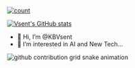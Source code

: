 [![count](https://count.getloli.com/@vsent?name=vsent&theme=random&padding=7&offset=0&align=top&scale=1&pixelated=1&darkmode=auto)](https://count.getloli.com/@vsent?name=vsent&theme=random&padding=7&offset=0&align=top&scale=1&pixelated=1&darkmode=auto) 

[![Vsent's GitHub stats](https://github-readme-stats-vsent.vercel.app/api?username=KBVsent&show_icons=true&theme=tokyonight&count_private=true&role=OWNER,COLLABORATOR,ORGANIZATION_MEMBER,MEMBER&show=prs_merged,prs_merged_percentage)](https://github-readme-stats-vsent.vercel.app/api?username=KBVsent&show_icons=true&theme=tokyonight&count_private=true&role=OWNER,COLLABORATOR,ORGANIZATION_MEMBER,MEMBER&show=prs_merged,prs_merged_percentage)

- 👋 Hi, I’m @KBVsent
- 👀 I’m interested in AI and New Tech...

<picture>
  <source media="(prefers-color-scheme: dark)" srcset="https://raw.githubusercontent.com/KBVsent/snk/refs/heads/output/github-contribution-grid-snake-dark.svg">
  <source media="(prefers-color-scheme: light)" srcset="https://raw.githubusercontent.com/KBVsent/snk/refs/heads/output/github-contribution-grid-snake.svg">
  <img alt="github contribution grid snake animation" src="https://raw.githubusercontent.com/KBVsent/snk/refs/heads/output/github-contribution-grid-snake.svg">
</picture>
